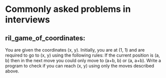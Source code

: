 # Commonly asked problems in interviews 

## ril_game_of_coordinates:
You are given the coordinates (x, y). Initially, you are at (1, 1) and are
required to go to (x, y) using the following rules: If the current position
is (a, b) then in the next move you could only move to (a+b, b) or (a, a+b).
Write a program to check if you can reach (x, y) using only the moves
described above.

